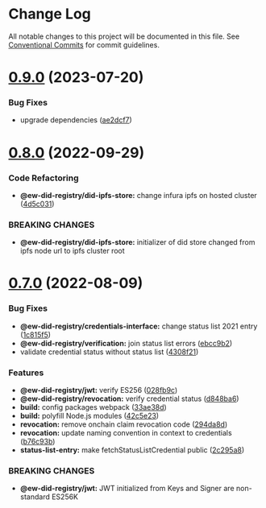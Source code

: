 # Change Log

All notable changes to this project will be documented in this file. See [Conventional Commits](https://conventionalcommits.org) for commit guidelines.

# [0.9.0](https://github.com/energywebfoundation/ew-did-registry/compare/v0.8.0...v0.9.0) (2023-07-20)

### Bug Fixes

- upgrade dependencies ([ae2dcf7](https://github.com/energywebfoundation/ew-did-registry/commit/ae2dcf717068d433c646e519d8e1c989837511c6))

# [0.8.0](https://github.com/energywebfoundation/ew-did-registry/compare/v0.7.0...v0.8.0) (2022-09-29)

### Code Refactoring

- **@ew-did-registry/did-ipfs-store:** change infura ipfs on hosted cluster ([4d5c031](https://github.com/energywebfoundation/ew-did-registry/commit/4d5c031309b5a34bac474c215df83191477495cf))

### BREAKING CHANGES

- **@ew-did-registry/did-ipfs-store:** initializer of did store changed from ipfs node url to ipfs cluster root

# [0.7.0](https://github.com/energywebfoundation/ew-did-registry/compare/v0.6.2...v0.7.0) (2022-08-09)

### Bug Fixes

- **@ew-did-registry/credentials-interface:** change status list 2021 entry ([1c815f5](https://github.com/energywebfoundation/ew-did-registry/commit/1c815f550a0b1a5231522d276e5cc6156ae69d99))
- **@ew-did-registry/verification:** join status list errors ([ebcc9b2](https://github.com/energywebfoundation/ew-did-registry/commit/ebcc9b2b96a3261800ec35672419d780961ab1af))
- validate credential status without status list ([4308f21](https://github.com/energywebfoundation/ew-did-registry/commit/4308f21a86ddd543365d9a24f7ffab8903ea0941))

### Features

- **@ew-did-registry/jwt:** verify ES256 ([028fb9c](https://github.com/energywebfoundation/ew-did-registry/commit/028fb9cd9ad5f123ecd47c5842bf8e5d21e2c022))
- **@ew-did-registry/revocation:** verify credential status ([d848ba6](https://github.com/energywebfoundation/ew-did-registry/commit/d848ba60e5bf73ea821c3aa8de1bad9f57bf0d88))
- **build:** config packages webpack ([33ae38d](https://github.com/energywebfoundation/ew-did-registry/commit/33ae38d72027c262c0e80e96c9a7fefc7bb5bd90))
- **build:** polyfill Node.js modules ([42c5e23](https://github.com/energywebfoundation/ew-did-registry/commit/42c5e23d6c8356ec473d2730beeb1d7b8c3208ed))
- **revocation:** remove onchain claim revocation code ([294da8d](https://github.com/energywebfoundation/ew-did-registry/commit/294da8dc58e7f493cd5e9dac332c41b0f7e49ee4))
- **revocation:** update naming convention in context to credentials ([b76c93b](https://github.com/energywebfoundation/ew-did-registry/commit/b76c93bd25238f057504dbf098d68cc10c53e5eb))
- **status-list-entry:** make fetchStatusListCredential public ([2c295a8](https://github.com/energywebfoundation/ew-did-registry/commit/2c295a83070b55b02d53ebe9506d139aaa479f84))

### BREAKING CHANGES

- **@ew-did-registry/jwt:** JWT initialized from Keys and Signer are non-standard ES256K
